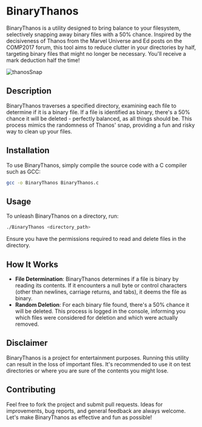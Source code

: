 # BinaryThanos

BinaryThanos is a utility designed to bring balance to your filesystem, selectively snapping away binary files with a 50% chance. Inspired by the decisiveness of Thanos from the Marvel Universe and Ed posts on the COMP2017 forum, this tool aims to reduce clutter in your directories by half, targeting binary files that might no longer be necessary. You'll receive a mark deduction half the time!

![thanosSnap](https://media1.giphy.com/media/v1.Y2lkPTc5MGI3NjExbHQ1bHVhd29iYTAxNHAwNDgyYnpsdWExOTgyOHF4cjk4dmw0and6NiZlcD12MV9pbnRlcm5hbF9naWZfYnlfaWQmY3Q9Zw/xUOxeZn47mrdabqDNC/giphy.gif)

## Description

BinaryThanos traverses a specified directory, examining each file to determine if it is a binary file. If a file is identified as binary, there's a 50% chance it will be deleted - perfectly balanced, as all things should be. This process mimics the randomness of Thanos' snap, providing a fun and risky way to clean up your files.

## Installation

To use BinaryThanos, simply compile the source code with a C compiler such as GCC:

```bash
gcc -o BinaryThanos BinaryThanos.c
```

## Usage

To unleash BinaryThanos on a directory, run:

```bash
./BinaryThanos <directory_path>
```

Ensure you have the permissions required to read and delete files in the directory.

## How It Works

- **File Determination**: BinaryThanos determines if a file is binary by reading its contents. If it encounters a null byte or control characters (other than newlines, carriage returns, and tabs), it deems the file as binary.
- **Random Deletion**: For each binary file found, there's a 50% chance it will be deleted. This process is logged in the console, informing you which files were considered for deletion and which were actually removed.

## Disclaimer

BinaryThanos is a project for entertainment purposes. Running this utility can result in the loss of important files. It's recommended to use it on test directories or where you are sure of the contents you might lose.

## Contributing

Feel free to fork the project and submit pull requests. Ideas for improvements, bug reports, and general feedback are always welcome. Let's make BinaryThanos as effective and fun as possible!